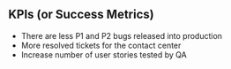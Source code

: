 ## KPIs (or Success Metrics)
- There are less P1 and P2 bugs released into production
- More resolved tickets for the contact center
- Increase number of user stories tested by QA